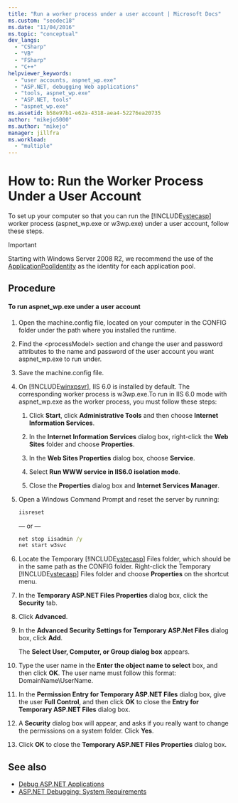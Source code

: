 ```yaml
---
title: "Run a worker process under a user account | Microsoft Docs"
ms.custom: "seodec18"
ms.date: "11/04/2016"
ms.topic: "conceptual"
dev_langs:
  - "CSharp"
  - "VB"
  - "FSharp"
  - "C++"
helpviewer_keywords:
  - "user accounts, aspnet_wp.exe"
  - "ASP.NET, debugging Web applications"
  - "tools, aspnet_wp.exe"
  - "ASP.NET, tools"
  - "aspnet_wp.exe"
ms.assetid: b58e97b1-e62a-4318-aea4-52276ea20735
author: "mikejo5000"
ms.author: "mikejo"
manager: jillfra
ms.workload:
  - "multiple"
---
```

# How to: Run the Worker Process Under a User Account
To set up your computer so that you can run the [!INCLUDE[vstecasp](../code-quality/includes/vstecasp_md.md)] worker process (aspnet_wp.exe or w3wp.exe) under a user account, follow these steps.

 > [!IMPORTANT]
 > Starting with Windows Server 2008 R2, we recommend the use of the [ApplicationPoolIdentity](/iis/manage/configuring-security/application-pool-identities) as the identity for each application pool.

## Procedure

#### To run aspnet_wp.exe under a user account

1. Open the machine.config file, located on your computer in the CONFIG folder under the path where you installed the runtime.

2. Find the &lt;processModel&gt; section and change the user and password attributes to the name and password of the user account you want aspnet_wp.exe to run under.

3. Save the machine.config file.

4. On [!INCLUDE[winxpsvr](../debugger/includes/winxpsvr_md.md)], IIS 6.0 is installed by default. The corresponding worker process is w3wp.exe.To run in IIS 6.0 mode with aspnet_wp.exe as the worker process, you must follow these steps:

   1. Click **Start**, click **Administrative Tools** and then choose **Internet Information Services**.

   2. In the **Internet Information Services** dialog box, right-click the **Web Sites** folder and choose **Properties**.

   3. In the **Web Sites Properties** dialog box, choose **Service**.

   4. Select **Run WWW service in IIS6.0 isolation mode**.

   5. Close the **Properties** dialog box and **Internet Services Manager**.

5. Open a Windows Command Prompt and reset the server by running:

   ```cmd
   iisreset
   ```

   — or —

   ```cmd
   net stop iisadmin /y
   net start w3svc
   ```

6. Locate the Temporary [!INCLUDE[vstecasp](../code-quality/includes/vstecasp_md.md)] Files folder, which should be in the same path as the CONFIG folder. Right-click the Temporary [!INCLUDE[vstecasp](../code-quality/includes/vstecasp_md.md)] Files folder and choose **Properties** on the shortcut menu.

7. In the **Temporary ASP.NET Files Properties** dialog box, click the **Security** tab.

8. Click **Advanced**.

9. In the **Advanced Security Settings for Temporary ASP.Net Files** dialog box, click **Add**.

    The **Select User, Computer, or Group dialog box** appears.

10. Type the user name in the **Enter the object name to select** box, and then click **OK**. The user name must follow this format: DomainName\UserName.

11. In the **Permission Entry for Temporary ASP.NET Files** dialog box, give the user **Full Control**, and then click **OK** to close the **Entry for Temporary ASP.NET Files** dialog box.

12. A **Security** dialog box will appear, and asks if you really want to change the permissions on a system folder. Click **Yes**.

13. Click **OK** to close the **Temporary ASP.NET Files Properties** dialog box.

## See also
- [Debug ASP.NET Applications](../debugger/how-to-enable-debugging-for-aspnet-applications.md)
- [ASP.NET Debugging: System Requirements](../debugger/aspnet-debugging-system-requirements.md)
